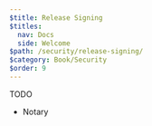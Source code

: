 ```yaml
---
$title: Release Signing
$titles:
  nav: Docs
  side: Welcome
$path: /security/release-signing/
$category: Book/Security
$order: 9
---
```


TODO

- Notary
